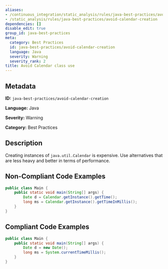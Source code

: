```yaml
---
aliases:
- /continuous_integration/static_analysis/rules/java-best-practices/avoid-calendar-creation
- /static_analysis/rules/java-best-practices/avoid-calendar-creation
dependencies: []
disable_edit: true
group_id: java-best-practices
meta:
  category: Best Practices
  id: java-best-practices/avoid-calendar-creation
  language: Java
  severity: Warning
  severity_rank: 2
title: Avoid Calendar class use
---
```

<!--  SOURCED FROM https://github.com/DataDog/datadog-static-analyzer-rule-docs -->


## Metadata
**ID:** `java-best-practices/avoid-calendar-creation`

**Language:** Java

**Severity:** Warning

**Category:** Best Practices

## Description
Creating instances of `java.util.Calendar` is expensive. Use alternatives that are less heavy and better in terms of performance.

## Non-Compliant Code Examples
```java
public class Main {
    public static void main(String[] args) {
        Date d = Calendar.getInstance().getTime();
        long ms = Calendar.getInstance().getTimeInMillis();
    }
}
```

## Compliant Code Examples
```java
public class Main {
    public static void main(String[] args) {
        Date d = new Date();
        long ms = System.currentTimeMillis();
    }
}
```
